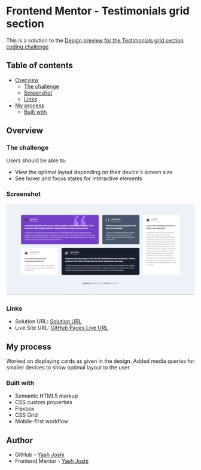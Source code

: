 # Frontend Mentor - Testimonials grid section

This is a solution to the  [Design preview for the Testimonials grid section coding challenge](./design/desktop-preview.jpg)


## Table of contents

- [Overview](#overview)
  - [The challenge](#the-challenge)
  - [Screenshot](#screenshot)
  - [Links](#links)
- [My process](#my-process)
  - [Built with](#built-with)

## Overview

### The challenge

Users should be able to:

- View the optimal layout depending on their device's screen size
- See hover and focus states for interactive elements

### Screenshot

![](./Screenshot.PNG)

### Links

- Solution URL:  [Solution  URL](https://github.com/yashgjoshi20/Testimonial-Grid-Section.git)
- Live Site URL: [GitHub Pages Live URL](https://yashgjoshi20.github.io/Testimonial-Grid-Section/)

## My process

Worked on displaying cards as given in the design.
Added media queries for smaller devices to show optimal layout to the user.

### Built with

- Semantic HTML5 markup
- CSS custom properties
- Flexbox
- CSS Grid
- Mobile-first workflow

 ## Author

- GitHub - [Yash Joshi](https://github.com/yashgjoshi20)
- Frontend Mentor - [Yash Joshi](https://www.frontendmentor.io/profile/yashgjoshi20)
